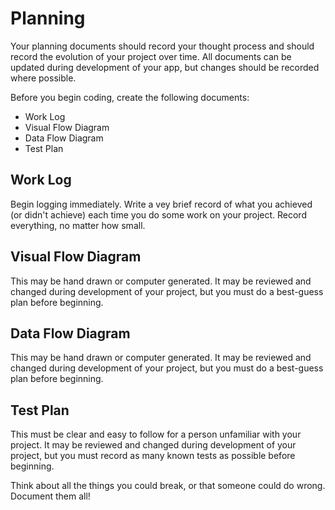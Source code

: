 # Planning

Your planning documents should record your thought process and should record the evolution of your project over time. All documents can be updated during development of your app, but changes should be recorded where possible.

Before you begin coding, create the following documents:

* Work Log
* Visual Flow Diagram
* Data Flow Diagram
* Test Plan

## Work Log

Begin logging immediately. Write a vey brief record of what you achieved \(or didn't achieve\) each time you do some work on your project. Record everything, no matter how small.

## Visual Flow Diagram

This may be hand drawn or computer generated. It may be reviewed and changed during development of your project, but you must do a best-guess plan before beginning.

## Data Flow Diagram

This may be hand drawn or computer generated. It may be reviewed and changed during development of your project, but you must do a best-guess plan before beginning.

## Test Plan

This must be clear and easy to follow for a person unfamiliar with your project. It may be reviewed and changed during development of your project, but you must record as many known tests as possible before beginning.

Think about all the things you could break, or that someone could do wrong. Document them all!

